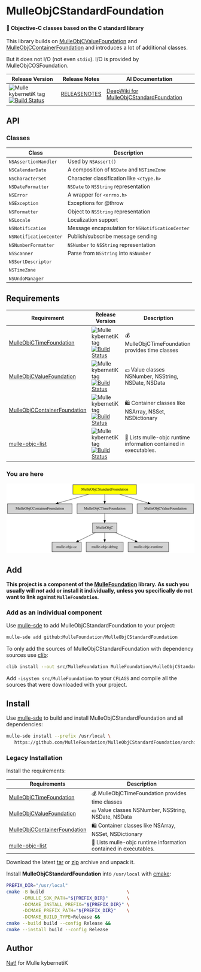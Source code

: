 # MulleObjCStandardFoundation

#### 🚤 Objective-C classes based on the C standard library

This library builds on [MulleObjCValueFoundation](//github.com/MulleFoundation/MulleObjCValueFoundation)
and [MulleObjCContainerFoundation](//github.com/MulleFoundation/MulleObjCContainerFoundation) and
introduces a lot of additional classes.

But it does not I/O (not even `stdio`). I/O is provided by 
MulleObjCOSFoundation.


| Release Version                                       | Release Notes  | AI Documentation
|-------------------------------------------------------|----------------|---------------
| ![Mulle kybernetiK tag](https://img.shields.io/github/tag/MulleFoundation/MulleObjCStandardFoundation.svg) [![Build Status](https://github.com/MulleFoundation/MulleObjCStandardFoundation/workflows/CI/badge.svg)](//github.com/MulleFoundation/MulleObjCStandardFoundation/actions) | [RELEASENOTES](RELEASENOTES.md) | [DeepWiki for MulleObjCStandardFoundation](https://deepwiki.com/MulleFoundation/MulleObjCStandardFoundation)


## API

### Classes

| Class                  | Description
|------------------------|-----------------
| `NSAssertionHandler`   | Used by `NSAssert()`
| `NSCalendarDate`       | A composition of `NSDate` and `NSTimeZone`
| `NSCharacterSet`       | Character classification like `<ctype.h>`
| `NSDateFormatter`      | `NSDate` to `NSString` representation
| `NSError`              | A wrapper for `<errno.h>`
| `NSException`          | Exceptions for @throw
| `NSFormatter`          | Object to `NSString` representation
| `NSLocale`             | Localization support
| `NSNotification`       | Message encapsulation for `NSNotificationCenter`
| `NSNotificationCenter` | Publish/subscribe message sending
| `NSNumberFormatter`    | `NSNumber` to `NSString` representation
| `NSScanner`            | Parse from `NSString` into `NSNumber`
| `NSSortDescriptor`     |
| `NSTimeZone`           |
| `NSUndoManager`        |





## Requirements

|   Requirement         | Release Version  | Description
|-----------------------|------------------|---------------
| [MulleObjCTimeFoundation](https://github.com/MulleFoundation/MulleObjCTimeFoundation) | ![Mulle kybernetiK tag](https://img.shields.io/github/tag/MulleFoundation/MulleObjCTimeFoundation.svg) [![Build Status](https://github.com/MulleFoundation/MulleObjCTimeFoundation/workflows/CI/badge.svg?branch=release)](https://github.com/MulleFoundation/MulleObjCTimeFoundation/actions/workflows/mulle-sde-ci.yml) | 💰 MulleObjCTimeFoundation provides time classes
| [MulleObjCValueFoundation](https://github.com/MulleFoundation/MulleObjCValueFoundation) | ![Mulle kybernetiK tag](https://img.shields.io/github/tag/MulleFoundation/MulleObjCValueFoundation.svg) [![Build Status](https://github.com/MulleFoundation/MulleObjCValueFoundation/workflows/CI/badge.svg?branch=release)](https://github.com/MulleFoundation/MulleObjCValueFoundation/actions/workflows/mulle-sde-ci.yml) | 💶 Value classes NSNumber, NSString, NSDate, NSData
| [MulleObjCContainerFoundation](https://github.com/MulleFoundation/MulleObjCContainerFoundation) | ![Mulle kybernetiK tag](https://img.shields.io/github/tag/MulleFoundation/MulleObjCContainerFoundation.svg) [![Build Status](https://github.com/MulleFoundation/MulleObjCContainerFoundation/workflows/CI/badge.svg?branch=release)](https://github.com/MulleFoundation/MulleObjCContainerFoundation/actions/workflows/mulle-sde-ci.yml) | 🛍 Container classes like NSArray, NSSet, NSDictionary
| [mulle-objc-list](https://github.com/mulle-objc/mulle-objc-list) | ![Mulle kybernetiK tag](https://img.shields.io/github/tag/mulle-objc/mulle-objc-list.svg) [![Build Status](https://github.com/mulle-objc/mulle-objc-list/workflows/CI/badge.svg?branch=release)](https://github.com/mulle-objc/mulle-objc-list/actions/workflows/mulle-sde-ci.yml) | 📒 Lists mulle-objc runtime information contained in executables.

### You are here

![Overview](overview.dot.svg)

## Add

**This project is a component of the [MulleFoundation](//github.com/MulleFoundation/MulleFoundation) library.
As such you usually will *not* add or install it individually, unless you
specifically do not want to link against `MulleFoundation`.**


### Add as an individual component

Use [mulle-sde](//github.com/mulle-sde) to add MulleObjCStandardFoundation to your project:

``` sh
mulle-sde add github:MulleFoundation/MulleObjCStandardFoundation
```

To only add the sources of MulleObjCStandardFoundation with dependency
sources use [clib](https://github.com/clibs/clib):


``` sh
clib install --out src/MulleFoundation MulleFoundation/MulleObjCStandardFoundation
```

Add `-isystem src/MulleFoundation` to your `CFLAGS` and compile all the sources that were downloaded with your project.


## Install

Use [mulle-sde](//github.com/mulle-sde) to build and install MulleObjCStandardFoundation and all dependencies:

``` sh
mulle-sde install --prefix /usr/local \
   https://github.com/MulleFoundation/MulleObjCStandardFoundation/archive/latest.tar.gz
```

### Legacy Installation

Install the requirements:

| Requirements                                 | Description
|----------------------------------------------|-----------------------
| [MulleObjCTimeFoundation](https://github.com/MulleFoundation/MulleObjCTimeFoundation)             | 💰 MulleObjCTimeFoundation provides time classes
| [MulleObjCValueFoundation](https://github.com/MulleFoundation/MulleObjCValueFoundation)             | 💶 Value classes NSNumber, NSString, NSDate, NSData
| [MulleObjCContainerFoundation](https://github.com/MulleFoundation/MulleObjCContainerFoundation)             | 🛍 Container classes like NSArray, NSSet, NSDictionary
| [mulle-objc-list](https://github.com/mulle-objc/mulle-objc-list)             | 📒 Lists mulle-objc runtime information contained in executables.

Download the latest [tar](https://github.com/MulleFoundation/MulleObjCStandardFoundation/archive/refs/tags/latest.tar.gz) or [zip](https://github.com/MulleFoundation/MulleObjCStandardFoundation/archive/refs/tags/latest.zip) archive and unpack it.

Install **MulleObjCStandardFoundation** into `/usr/local` with [cmake](https://cmake.org):

``` sh
PREFIX_DIR="/usr/local"
cmake -B build                               \
      -DMULLE_SDK_PATH="${PREFIX_DIR}"       \
      -DCMAKE_INSTALL_PREFIX="${PREFIX_DIR}" \
      -DCMAKE_PREFIX_PATH="${PREFIX_DIR}"    \
      -DCMAKE_BUILD_TYPE=Release &&
cmake --build build --config Release &&
cmake --install build --config Release
```

## Author

[Nat!](https://mulle-kybernetik.com/weblog) for Mulle kybernetiK  


